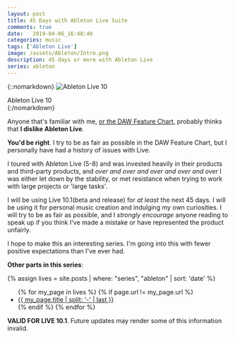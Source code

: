 ```yaml
---
layout: post
title: 45 Days with Ableton Live Suite
comments: true
date:   2019-04-06_16:48:40 
categories: music
tags: ['Ableton Live']
image: /assets/Ableton/Intro.png
description: 45 days or more with Ableton Live
series: ableton
---
```


{::nomarkdown}
<img src="/assets/Live/Intro.png" alt="Ableton Live 10">
<div class="image-caption">Ableton Live 10</div>
{:/nomarkdown}

Anyone that's familiar with me, [or the DAW Feature Chart](/DAW-Chart.html), probably thinks that **I dislike Ableton Live**.

**You'd be right**. I try to be as fair as possible in the DAW Feature Chart, but I personally have had a history of issues with Live.

I toured with Ableton Live (5-8) and was invested heavily in their products and third-party products, and _over and over and over and over and over_ I was either let down by the stability, or met resistance when trying to work with large projects or 'large tasks'.

I will be using Live 10.1(beta and release) for _at least_ the next 45 days. I will be using it for personal music creation and indulging my own curiosities. I will try to be as fair as possible, and I _strongly encourage_ anyone reading to speak up if you think I've made a mistake or have represented the product unfairly.

I hope to make this an interesting series. I'm going into this with fewer positive expectations than I've ever had.

**Other parts in this series**: 

{% assign lives = site.posts | where: "series", "ableton" | sort: 'date' %}
<ul>
{% for my_page in lives %} 
    {% if page.url != my_page.url  %}
        <li><a class="page-link" href="{{ my_page.url | prepend: site.baseurl }}">{{ my_page.title | split: '-' | last }}</a></li>
    {% endif %}
{% endfor %}
</ul>

**VALID FOR LIVE 10.1**. Future updates may render some of this information invalid.
